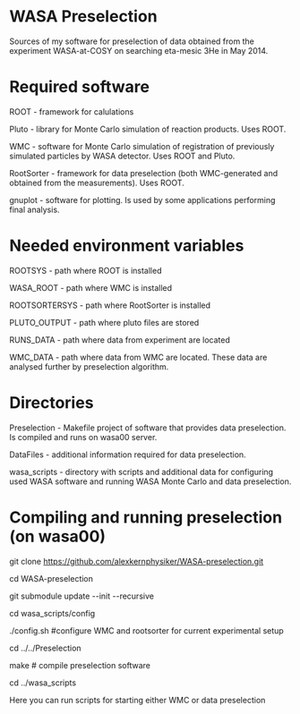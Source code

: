 WASA Preselection
=================
Sources of my software for preselection of data obtained from the experiment WASA-at-COSY on searching eta-mesic 3He in May 2014.




Required software
=================

ROOT - framework for calulations

Pluto - library for Monte Carlo simulation of reaction products. Uses ROOT.

WMC - software for Monte Carlo simulation of registration of previously simulated particles by WASA detector. Uses ROOT and Pluto.

RootSorter - framework for data preselection (both WMC-generated and obtained from the measurements). Uses ROOT.

gnuplot - software for plotting. Is used by some applications performing final analysis.



Needed environment variables
============================

ROOTSYS - path where ROOT is installed

WASA_ROOT - path where WMC is installed

ROOTSORTERSYS - path where RootSorter is installed

PLUTO_OUTPUT - path where pluto files are stored

RUNS_DATA - path where data from experiment are located

WMC_DATA - path where data from WMC are located. These data are analysed further by preselection algorithm.



Directories
===========

Preselection - Makefile project of software that provides data preselection. Is compiled and runs on wasa00 server. 

DataFiles - additional information required for data preselection.

wasa_scripts - directory with scripts and additional data for configuring used WASA software and running WASA Monte Carlo and data preselection.



Compiling and running preselection (on wasa00)
============================================

git clone https://github.com/alexkernphysiker/WASA-preselection.git

cd WASA-preselection

git submodule update --init --recursive

cd wasa_scripts/config

./config.sh #configure WMC and rootsorter for current experimental setup

cd ../../Preselection

make # compile preselection software

cd ../wasa_scripts

Here you can run scripts for starting either WMC or data preselection
